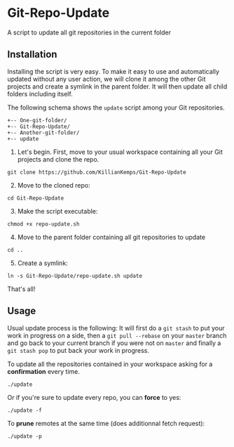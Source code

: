 # Git-Repo-Update
A script to update all git repositories in the current folder

## Installation
Installing the script is very easy. To make it easy to use and automatically updated without any user action, we will clone it among the other Git projects and create a symlink in the parent folder. It will then update all child folders including itself.

The following schema shows the `update` script among your Git repositories.

```
+-- One-git-folder/
+-- Git-Repo-Update/
+-- Another-git-folder/
+-- update
```

1. Let's begin. First, move to your usual workspace containing all your Git projects and clone the repo.
  ```
  git clone https://github.com/KillianKemps/Git-Repo-Update
  ```

2. Move to the cloned repo:
  ```
  cd Git-Repo-Update
  ```

3. Make the script executable:

  ```
  chmod +x repo-update.sh
  ```

4. Move to the parent folder containing all git repositories to update
  ```
  cd ..
  ```

5. Create a symlink:

  ```
  ln -s Git-Repo-Update/repo-update.sh update
  ```

That's all!

## Usage
Usual update process is the following: It will first do a `git stash` to put your work in progress on a side, then a `git pull --rebase` on your `master` branch and go back to your current branch if you were not on `master` and finally a `git stash pop` to put back your work in progress.

To update all the repositories contained in your workspace asking for a **confirmation** every time.
```
./update
```

Or if you're sure to update every repo, you can **force** to yes:
```
./update -f
```

To **prune** remotes at the same time (does additionnal fetch request):
```
./update -p
```
